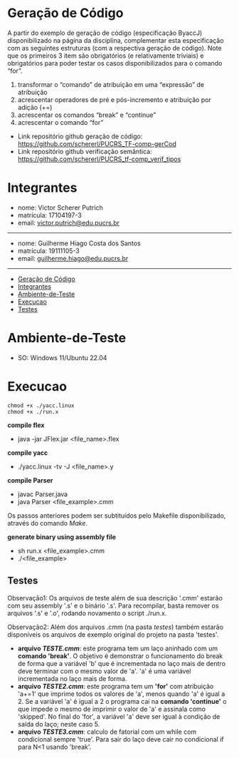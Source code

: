 
# Geração de Código

A partir do exemplo de geração de código (especificação ByaccJ) disponibilizado na página da disciplina,
complementar esta especificação com as seguintes estruturas (com a respectiva geração de código). Note
que os primeiros 3 item são obrigatórios (e relativamente triviais) e obrigatórios para poder testar os casos
disponibilizados para o comando “for”.
1. transformar o “comando” de atribuição em uma “expressão” de atribuição
2. acrescentar operadores de pré e pós-incremento e atribuição por adição (+=)
3. acrescentar os comandos “break” e “continue”
4. acrescentar o comando “for”

* Link repositório github geração de código: https://github.com/schererl/PUCRS_TF-comp-gerCod
* Link repositório github verificação semântica: https://github.com/schererl/PUCRS_tf-comp_verif_tipos

# Integrantes
* nome: Victor Scherer Putrich
* matrícula: 17104197-3
* email: victor.putrich@edu.pucrs.br
---
* nome: Guilherme Hiago Costa dos Santos
* matrícula: 19111105-3
* email: guilherme.hiago@edu.pucrs.br

---
<!--ts-->
- [Geração de Código](#geração-de-código)
- [Integrantes](#integrantes)
- [Ambiente-de-Teste](#ambiente-de-teste)
- [Execucao](#execucao)
- [Testes](#testes)
<!--te-->

# Ambiente-de-Teste
* SO: Windows 11/Ubuntu 22.04

# Execucao

```
chmod +x ./yacc.linux
chmod +x ./run.x
```
**compile flex**
- java -jar JFlex.jar <file_name>.flex

**compile yacc**
- ./yacc.linux -tv -J <file_name>.y

**compile Parser**
- javac Parser.java
- java Parser <file_example>.cmm

Os passos anteriores podem ser subtituídos pelo Makefile disponibilizado, através do comando *Make*.

**generate binary using assembly file**
- sh run.x <file_example>.cmm
- ./<file_example>

## Testes 
Observação1: Os arquivos de teste além de sua descrição '.cmm' estarão com seu assembly '.s' e o binário '.s'. Para recompilar, basta remover os arquivos '.s' e '.o', rodando novamento o script ./run.x.

Observação2: Além dos arquivos <TESTE>.cmm (na pasta *testes*) também estarão disponíveis os arquivos de exemplo original do projeto na pasta 'testes'.

* **arquivo *TESTE.cmm***: este programa tem um laço aninhado com um **comando 'break'**. O objetivo é demonstrar o funcionamento do break de forma que a variável 'b' que é incrementada no laço mais de dentro deve terminar com o mesmo valor de 'a'. 'a' é uma variável incrementada no laço mais de forma.
* **arquivo *TESTE2.cmm***: este programa tem um **'for'** com atribuição 'a+=1' que imprime todos os valores de 'a', menos quando 'a' é igual a 2. Se a variável 'a' é igual a 2 o programa cai na **comando 'continue'** o que impede o mesmo de imprimir o valor de 'a' e assinala como 'skipped'. No final do 'for', a variável 'a' deve ser igual à condição de saída do laço; neste caso 5.
* **arquivo *TESTE3.cmm***: calculo de fatorial com um while com condicional sempre 'true'. Para sair do laço deve cair no condicional if para N<1 usando 'break'.

